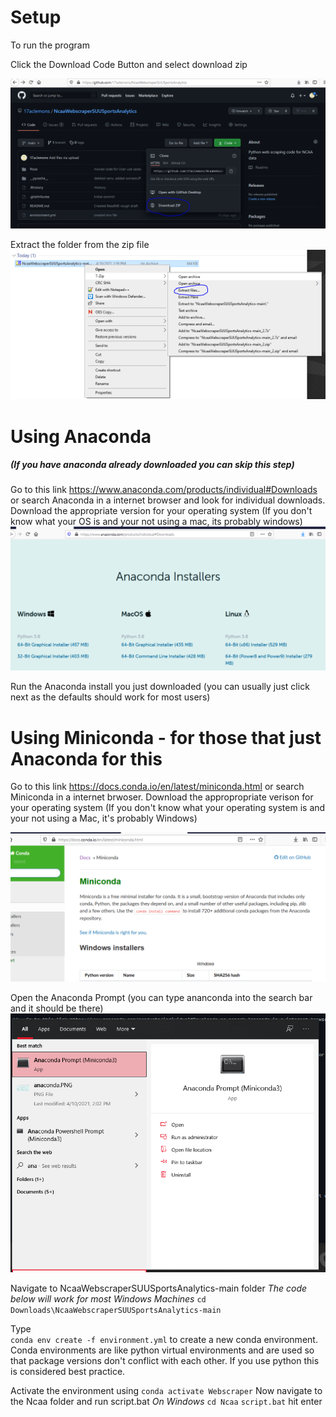 # Setup
To run the program

Click the Download Code Button and select download zip

![Image](https://github.com/17aclemons/NcaaWebscraperSUUSportsAnalytics/blob/main/images/download.PNG)

Extract the folder from the zip file
![Image](https://github.com/17aclemons/NcaaWebscraperSUUSportsAnalytics/blob/main/images/extract.PNG)

# Using Anaconda
##### (If you have anaconda already downloaded you can skip this step)

Go to this link https://www.anaconda.com/products/individual#Downloads or search Anaconda in a internet browser and look for individual downloads.
Download the appropriate version for your operating system
(If you don't know what your OS is and your not using a mac, its probably windows)
![Image](https://github.com/17aclemons/NcaaWebscraperSUUSportsAnalytics/blob/main/images/anaconda.PNG)

Run the Anaconda install you just downloaded (you can usually just click next as the defaults should work for most users)

# Using Miniconda - for those that just Anaconda for this

Go to this link https://docs.conda.io/en/latest/miniconda.html or search Miniconda in a internet brwoser.
Download the appropropriate verison for your operating system
(If you don't know what your operating system is and your not using a Mac, it's probably Windows)

![Image](https://github.com/17aclemons/NcaaWebscraperSUUSportsAnalytics/blob/main/images/miniconda.PNG)

Open the Anaconda Prompt (you can type ananconda into the search bar and it should be there)
![Image](https://github.com/17aclemons/NcaaWebscraperSUUSportsAnalytics/blob/main/images/anacondaPrompt.PNG)

Navigate to NcaaWebscraperSUUSportsAnalytics-main folder
*The code below will work for most Windows Machines*
`cd Downloads\NcaaWebscraperSUUSportsAnalytics-main`

Type  
`conda env create -f environment.yml`
to create a new conda environment. 
Conda environments are like python virtual environments and are used so that package versions don't conflict with each other. If you use python this is considered best practice.

Activate the environment using 
`conda activate Webscraper`
Now navigate to the Ncaa folder and run script.bat
*On Windows*
`cd Ncaa`
`script.bat`
hit enter
